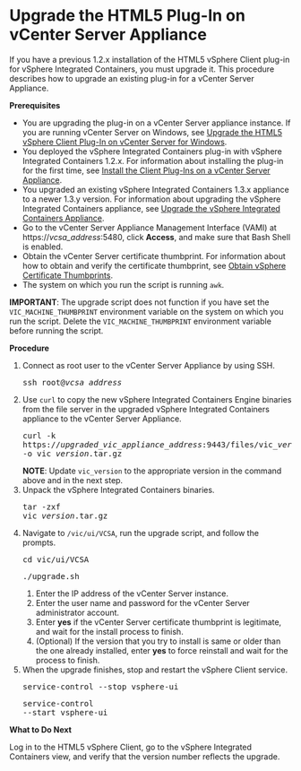 # Upgrade the HTML5 Plug-In on vCenter Server Appliance #

If you have a previous 1.2.x installation of the HTML5 vSphere Client plug-in for vSphere Integrated Containers, you must upgrade it. This procedure describes how to upgrade an existing plug-in for a vCenter Server Appliance.

**Prerequisites**

- You are upgrading the plug-in on a vCenter Server appliance instance. If you are running vCenter Server on Windows, see [Upgrade the HTML5 vSphere Client Plug-In on vCenter Server for Windows](upgrade_h5_plugin_windows.md).
- You deployed the vSphere Integrated Containers plug-in with vSphere Integrated Containers 1.2.x. For information about installing the plug-in for the first time, see [Install the Client Plug-Ins on a vCenter Server Appliance](plugins_vcsa.md).
- You upgraded an existing vSphere Integrated Containers 1.3.x appliance to a newer 1.3.y version. For information about upgrading the vSphere Integrated Containers appliance, see [Upgrade the vSphere Integrated Containers Appliance](upgrade_appliance.md).
- Go to the vCenter Server Appliance Management Interface (VAMI) at https://<i>vcsa_address</i>:5480, click **Access**, and make sure that Bash Shell is enabled.
- Obtain the vCenter Server certificate thumbprint. For information about how to obtain and verify the certificate thumbprint, see [Obtain vSphere Certificate Thumbprints](obtain_thumbprint.md).
- The system on which you run the script is running `awk`.

**IMPORTANT**: The upgrade script does not function if you have set the `VIC_MACHINE_THUMBPRINT` environment variable on the system on which you run the script. Delete the `VIC_MACHINE_THUMBPRINT` environment variable before running the script.

**Procedure**

1. Connect as root user to the vCenter Server Appliance by using SSH.<pre>ssh root@<i>vcsa_address</i></pre>
4. Use `curl` to copy the new vSphere Integrated Containers Engine binaries from the file server in the upgraded vSphere Integrated Containers appliance to the vCenter Server Appliance.<pre>curl -k https://<i>upgraded_vic_appliance_address</i>:9443/files/vic_<i>version</i>.tar.gz -o vic_<i>version</i>.tar.gz</pre>**NOTE**: Update `vic_version` to the appropriate version in the command above and in the next step.
5. Unpack the vSphere Integrated Containers binaries.<pre>tar -zxf vic_<i>version</i>.tar.gz</pre>
6. Navigate to `/vic/ui/VCSA`, run the upgrade script, and follow the prompts.<pre>cd vic/ui/VCSA</pre><pre>./upgrade.sh</pre>
	1. Enter the IP address of the vCenter Server instance.
	1. Enter the user name and password for the vCenter Server administrator account.
	2. Enter **yes** if the vCenter Server certificate thumbprint is legitimate, and wait for the install process to finish. 
	3. (Optional) If the version that you try to install is same or older than the one already installed, enter **yes** to force reinstall and wait for the process to finish.  
10. When the upgrade finishes, stop and restart the vSphere Client service.<pre>service-control --stop vsphere-ui</pre><pre>service-control --start vsphere-ui</pre>

**What to Do Next**

Log in to the HTML5 vSphere Client, go to the vSphere Integrated Containers view, and verify that the version number reflects the upgrade.
